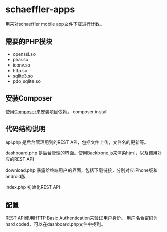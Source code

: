 schaeffler-apps
===============
用来对schaeffler mobile app文件下载进行计数。


需要的PHP模块
-----------

* openssl.so
* phar.so
* iconv.so
* http.so
* sqlite3.so
* pdo_sqlite.so

安装Composer
-----------
使用[Composer](http://getcomposer.org/)来安装项目依赖。
    composer install
    
代码结构说明
----------

api.php
  是后台管理用到的REST API，包括文件上传，文件名的更新等。

dashboard.php
  是后台管理的界面。使用Backbone.js来渲染html，以及调用对应的REST API
  
download.php
  暴露给终端用户的界面，包括下载链接，分别对应iPhone版和android版
  
index.php
  初始化REST API
  
配置
---

REST API使用HTTP Basic Authentication来验证用户身份。
用户名合密码为hard coded，可以在dashboard.php文件中找到。

